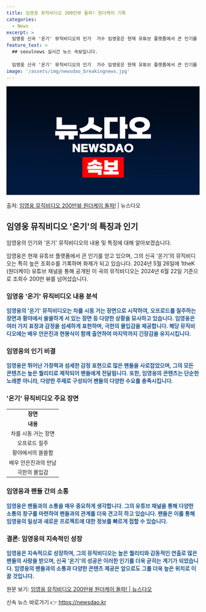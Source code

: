 ```yaml
---
title: 임영웅 뮤직비디오 200만뷰 돌파! 원더케이 기록
categories:
  - News
excerpt: >
  임영웅 신곡 '온기' 뮤직비디오의 인기  가수 임영웅은 현재 유튜브 플랫폼에서 큰 인기를 끌고 있습니다. 임…
feature_text: >
  ## seoulnews 실시간 뉴스 속보입니다.

  임영웅 신곡 '온기' 뮤직비디오의 인기  가수 임영웅은 현재 유튜브 플랫폼에서 큰 인기를 끌고 있습니다. 임…
image: '/assets/img/newsdao_breakingnews.jpg'
---
```


![뉴스다오 속보](/assets/img/newsdao_breakingnews.jpg)

<p>출처: <a href="https://newsdao.kr/4402" rel="dofollow">임영웅 뮤직비디오 200만뷰 원더케이 돌파!</a> | 뉴스다오</p>

<h2 data-ke-size="size26">임영웅 뮤직비디오 '온기'의 특징과 인기</h2>
임영웅의 인기와 '온기' 뮤직비디오의 내용 및 특징에 대해 알아보겠습니다.

<p data-ke-size="size16">임영웅은 현재 유튜브 플랫폼에서 큰 인기를 얻고 있으며, 그의 신곡 '온기'의 뮤직비디오는 특히 높은 조회수를 기록하며 화제가 되고 있습니다. 2024년 5월 26일에 1theK (원더케이) 유튜브 채널을 통해 공개된 이 곡의 뮤직비디오는 2024년 6월 22일 기준으로 조회수 200만 뷰를 넘어섰습니다.</p>

<h3 data-ke-size="size20">임영웅 '온기' 뮤직비디오 내용 분석</h3>
<b><span style="color: #1a5490;">임영웅의 '온기' 뮤직비디오는 차를 시동 거는 장면으로 시작하여, 오프로드를 질주하는 장면과 황야에서 쓸쓸하게 서 있는 장면 등 다양한 상황을 묘사하고 있습니다. 임영웅은 여러 가지 표정과 감정을 섬세하게 표현하며, 극한의 몰입감을 제공합니다. 해당 뮤직비디오에는 배우 안은진과 현봉식이 함께 출연하여 마지막까지 긴장감을 유지시킵니다.</span></b>

<h3 data-ke-size="size20">임영웅의 인기 비결</h3>
<b><span style="color: #1a5490;">임영웅은 뛰어난 가창력과 섬세한 감정 표현으로 많은 팬들을 사로잡았으며, 그의 모든 콘텐츠는 높은 퀄리티로 제작되어 팬들에게 전달됩니다. 또한, 임영웅의 콘텐츠는 단순한 노래뿐 아니라, 다양한 주제로 구성되어 팬들의 다양한 수요를 충족시킵니다.</span></b>

<h3 data-ke-size="size20">'온기' 뮤직비디오 주요 장면</h3>
<table>
  <tr>
    <td style="text-align: center; height: 17px;"><b>장면</b></td>
  </tr>
  <tr>
    <td style="text-align: center; height: 17px;"><b>내용</b></td>
  </tr>
  <tr>
    <td style="text-align: center; height: 17px;">차를 시동 거는 장면</td>
  </tr>
  <tr>
    <td style="text-align: center; height: 17px;">오프로드 질주</td>
  </tr>
  <tr>
    <td style="text-align: center; height: 17px;">황야에서의 쓸쓸함</td>
  </tr>
  <tr>
    <td style="text-align: center; height: 17px;">배우 안은진과의 만남</td>
  </tr>
  <tr>
    <td style="text-align: center; height: 17px;">극한의 몰입감</td>
  </tr>
</table>

<h3 data-ke-size="size20">임영웅과 팬들 간의 소통</h3>
<b><span style="color: #1a5490;">임영웅은 팬들과의 소통을 매우 중요하게 생각합니다. 그의 유튜브 채널을 통해 다양한 소통의 창구를 마련하여 팬들과의 관계를 더욱 견고히 하고 있습니다. 팬들은 이를 통해 임영웅의 일상과 새로운 프로젝트에 대한 정보를 빠르게 접할 수 있습니다.</span></b>

<h3 data-ke-size="size20">결론: 임영웅의 지속적인 성장</h3>
<b><span style="color: #1a5490;">임영웅은 지속적으로 성장하며, 그의 뮤직비디오는 높은 퀄리티와 감동적인 연출로 많은 팬들의 사랑을 받으며, 신곡 '온기'의 성공은 이러한 인기를 더욱 굳히는 계기가 되었습니다. 임영웅의 팬들과의 소통과 다양한 콘텐츠 제공은 앞으로도 그를 더욱 높은 위치로 이끌 것입니다.</span></b>

<p data-ke-size="size16"></p>

원문 보기: <a href="https://newsdao.kr/4402" target="_blank" rel="noopener">임영웅 뮤직비디오 200만뷰 원더케이 돌파! | 뉴스다오</a> 

신속 뉴스 바로가기 👉 <a href="https://newsdao.kr" rel="dofollow">https://newsdao.kr</a>


